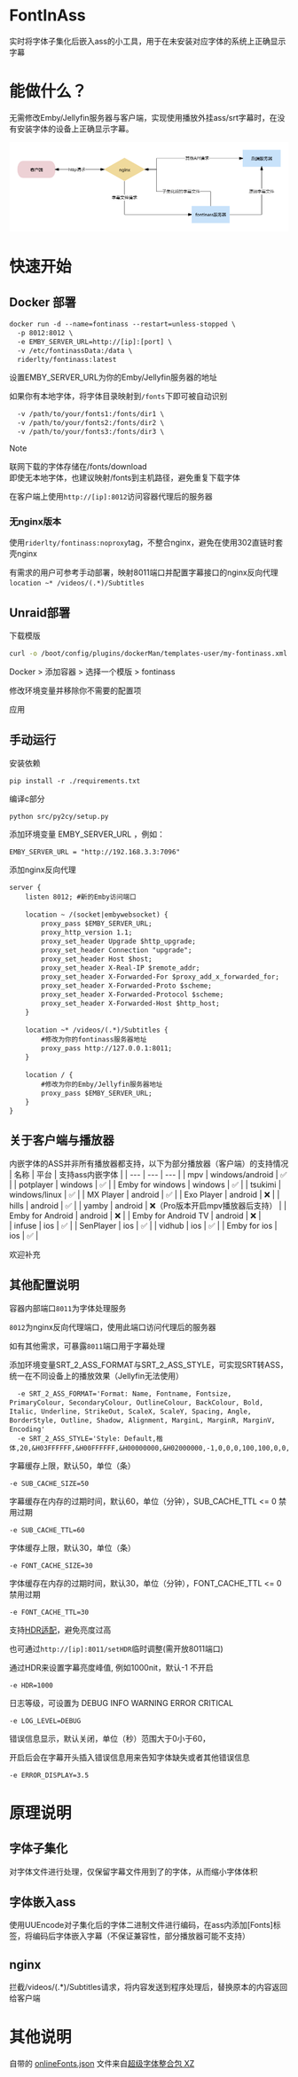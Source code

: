 # FontInAss

实时将字体子集化后嵌入ass的小工具，用于在未安装对应字体的系统上正确显示字幕 

# 能做什么？

无需修改Emby/Jellyfin服务器与客户端，实现使用播放外挂ass/srt字幕时，在没有安装字体的设备上正确显示字幕。


![](process.png)

# 快速开始

## Docker 部署

```
docker run -d --name=fontinass --restart=unless-stopped \
  -p 8012:8012 \
  -e EMBY_SERVER_URL=http://[ip]:[port] \
  -v /etc/fontinassData:/data \
  riderlty/fontinass:latest
```
设置EMBY_SERVER_URL为你的Emby/Jellyfin服务器的地址

如果你有本地字体，将字体目录映射到`/fonts`下即可被自动识别

```
  -v /path/to/your/fonts1:/fonts/dir1 \
  -v /path/to/your/fonts2:/fonts/dir2 \
  -v /path/to/your/fonts3:/fonts/dir3 \
```

> [!NOTE]
> 联网下载的字体存储在/fonts/download</br>即使无本地字体，也建议映射/fonts到主机路径，避免重复下载字体

在客户端上使用`http://[ip]:8012`访问容器代理后的服务器

### 无nginx版本
使用```riderlty/fontinass:noproxy```tag，不整合nginx，避免在使用302直链时套壳nginx

有需求的用户可参考手动部署，映射8011端口并配置字幕接口的nginx反向代理```location ~* /videos/(.*)/Subtitles```

## Unraid部署

下载模版
``` sh
curl -o /boot/config/plugins/dockerMan/templates-user/my-fontinass.xml  https://raw.githubusercontent.com/RiderLty/fontInAss/refs/heads/main/my-fontinass.xml
```
Docker > 添加容器 > 选择一个模版 > fontinass

修改环境变量并移除你不需要的配置项

应用
## 手动运行

安装依赖
```
pip install -r ./requirements.txt
```
编译c部分
```
python src/py2cy/setup.py
```
添加环境变量 EMBY_SERVER_URL ，例如：
```
EMBY_SERVER_URL = "http://192.168.3.3:7096"
```
添加nginx反向代理
```
server {
    listen 8012; #新的Emby访问端口
    
    location ~ /(socket|embywebsocket) {
        proxy_pass $EMBY_SERVER_URL;
        proxy_http_version 1.1;
        proxy_set_header Upgrade $http_upgrade;
        proxy_set_header Connection "upgrade";
        proxy_set_header Host $host;
        proxy_set_header X-Real-IP $remote_addr;
        proxy_set_header X-Forwarded-For $proxy_add_x_forwarded_for;
        proxy_set_header X-Forwarded-Proto $scheme;
        proxy_set_header X-Forwarded-Protocol $scheme;
        proxy_set_header X-Forwarded-Host $http_host;
    }

    location ~* /videos/(.*)/Subtitles {
        #修改为你的fontinass服务器地址
        proxy_pass http://127.0.0.1:8011;
    }

    location / {
        #修改为你的Emby/Jellyfin服务器地址
        proxy_pass $EMBY_SERVER_URL;
    }
}
```

## 关于客户端与播放器

内嵌字体的ASS并非所有播放器都支持，以下为部分播放器（客户端）的支持情况
| 名称  | 平台  | 支持ass内嵌字体  |
| ---   | --- | --- | 
| mpv   | windows/android |  ✅ |
| potplayer | windows |  ✅ |
| Emby for windows | windows |  ✅ |
| tsukimi | windows/linux | ✅ | 
| MX Player | android | ✅ |
| Exo Player | android | ❌ |
| hills | android | ✅ |
| yamby | android | ❌（Pro版本开启mpv播放器后支持） |
| Emby for Android | android | ❌ |
| Emby for Android TV | android | ❌ |  
| infuse | ios | ✅ |
| SenPlayer | ios | ✅ |
| vidhub | ios | ✅ |
| Emby for ios | ios | ✅ | 

欢迎补充

## 其他配置说明

容器内部端口`8011`为字体处理服务

`8012`为nginx反向代理端口，使用此端口访问代理后的服务器

如有其他需求，可暴露`8011`端口用于字幕处理

添加环境变量SRT_2_ASS_FORMAT与SRT_2_ASS_STYLE，可实现SRT转ASS，统一在不同设备上的播放效果（Jellyfin无法使用）
```
  -e SRT_2_ASS_FORMAT='Format: Name, Fontname, Fontsize, PrimaryColour, SecondaryColour, OutlineColour, BackColour, Bold, Italic, Underline, StrikeOut, ScaleX, ScaleY, Spacing, Angle, BorderStyle, Outline, Shadow, Alignment, MarginL, MarginR, MarginV, Encoding'
  -e SRT_2_ASS_STYLE='Style: Default,楷体,20,&H03FFFFFF,&H00FFFFFF,&H00000000,&H02000000,-1,0,0,0,100,100,0,0,1,2,0,2,10,10,10,1'
```

字幕缓存上限，默认50，单位（条）
```
-e SUB_CACHE_SIZE=50
```

字幕缓存在内存的过期时间，默认60，单位（分钟），SUB_CACHE_TTL <= 0 禁用过期
```
-e SUB_CACHE_TTL=60
```

字体缓存上限，默认30，单位（条）
```
-e FONT_CACHE_SIZE=30
```

字体缓存在内存的过期时间，默认30，单位（分钟），FONT_CACHE_TTL <= 0 禁用过期
```
-e FONT_CACHE_TTL=30
```

支持[HDR适配](https://github.com/yyymeow/ssaHdrify)，避免亮度过高

也可通过```http://[ip]:8011/setHDR```临时调整(需开放8011端口)

通过HDR来设置字幕亮度峰值, 例如1000nit，默认-1 不开启
```
-e HDR=1000
```

日志等级，可设置为 DEBUG INFO WARNING ERROR CRITICAL
```
-e LOG_LEVEL=DEBUG
```

错误信息显示，默认关闭，单位（秒）范围大于0小于60，

开启后会在字幕开头插入错误信息用来告知字体缺失或者其他错误信息
```
-e ERROR_DISPLAY=3.5
```

# 原理说明

## 字体子集化

对字体文件进行处理，仅保留字幕文件用到了的字体，从而缩小字体体积

## 字体嵌入ass
使用UUEncode对子集化后的字体二进制文件进行编码，在ass内添加[Fonts]标签，将编码后字体嵌入字幕（不保证兼容性，部分播放器可能不支持）

## nginx

拦截/videos/(.*)/Subtitles请求，将内容发送到程序处理后，替换原本的内容返回给客户端

# 其他说明

自带的 [onlineFonts.json](https://github.com/RiderLty/fontInAss/blob/main/onlineFonts.json) 文件来自[超级字体整合包 XZ](https://vcb-s.com/archives/1114)

